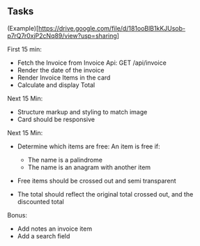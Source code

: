 ## Tasks

(Example)[https://drive.google.com/file/d/181ooBlB1kKJUsob-p7rQ7r0xjP2cNq89/view?usp=sharing]

First 15 min:

- Fetch the Invoice from Invoice Api: GET /api/invoice
- Render the date of the invoice
- Render Invoice Items in the card
- Calculate and display Total

Next 15 Min:

- Structure markup and styling to match image
- Card should be responsive

Next 15 Min:

- Determine which items are free: An item is free if:

  - The name is a palindrome
  - The name is an anagram with another item

- Free items should be crossed out and semi transparent
- The total should reflect the original total crossed out, and the discounted total

Bonus:

- Add notes an invoice item
- Add a search field
